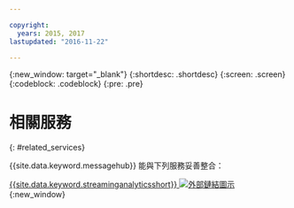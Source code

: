 ```yaml
---

copyright:
  years: 2015, 2017
lastupdated: "2016-11-22"

---
```


{:new_window: target="_blank"}
{:shortdesc: .shortdesc}
{:screen: .screen}
{:codeblock: .codeblock}
{:pre: .pre}



# 相關服務
{: #related_services}

{{site.data.keyword.messagehub}} 能與下列服務妥善整合：

 [{{site.data.keyword.streaminganalyticsshort}} ![外部鏈結圖示](../../icons/launch-glyph.svg "外部鏈結圖示")](https://developer.ibm.com/messaging/2015/12/07/streaminganalyticsmessagehub/){:new_window} 
 
 
 
 
